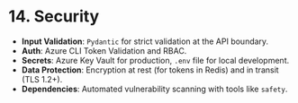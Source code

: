 # 14. Security

* **Input Validation**: `Pydantic` for strict validation at the API boundary.
* **Auth**: Azure CLI Token Validation and RBAC.
* **Secrets**: Azure Key Vault for production, `.env` file for local development.
* **Data Protection**: Encryption at rest (for tokens in Redis) and in transit (TLS 1.2+).
* **Dependencies**: Automated vulnerability scanning with tools like `safety`.
